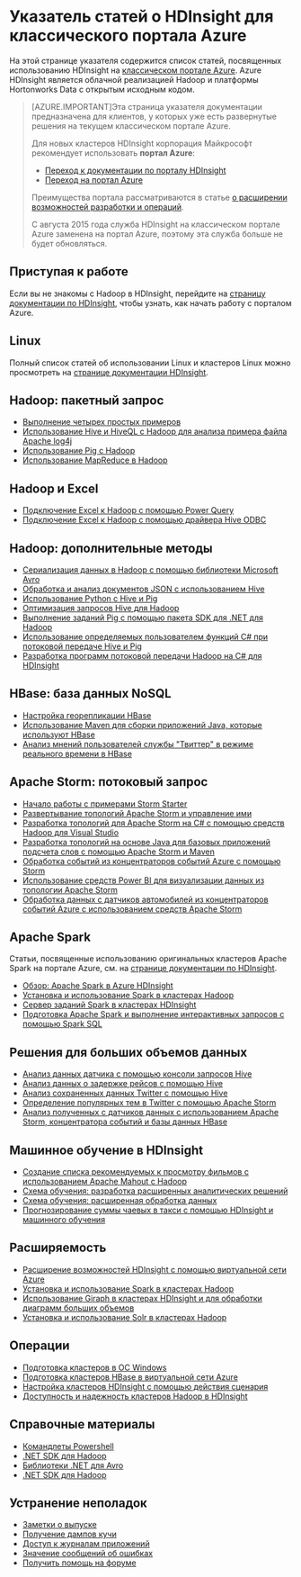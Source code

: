 <properties
   pageTitle="Указатель статей о HDInsight для классического портала Azure | Microsoft Azure"
   description="Страница указателя со ссылками на статьи, посвященные использованию HDInsight на классическом портале Azure. Для новых кластеров Hadoop в HDInsight корпорация Майкрософт рекомендует использовать портал Azure."
   services="hdinsight"
   documentationCenter="na"
   authors="cjgronlund"
   manager="pablissima"
   editor=""/>

<tags
   ms.service="hdinsight"
   ms.devlang="na"
   ms.topic="index-page"
   ms.tgt_pltfrm="na"
   ms.workload="big-data"
   ms.date="08/17/2015"
   ms.author="cjgronlund"/>

# Указатель статей о HDInsight для классического портала Azure

На этой странице указателя содержится список статей, посвященных использованию HDInsight на [классическом портале Azure](https://manage.windowsazure.com/). Azure HDInsight является облачной реализацией Hadoop и платформы Hortonworks Data с открытым исходным кодом.


> [AZURE.IMPORTANT]Эта страница указателя документации предназначена для клиентов, у которых уже есть развернутые решения на текущем классическом портале Azure.
>
> Для новых кластеров HDInsight корпорация Майкрософт рекомендует использовать **портал Azure**:
>
> * [Переход к документации по порталу HDInsight](/documentation/services/hdinsight/)
> * [Переход на портал Azure](https://portal.azure.com/)
>
> Преимущества портала рассматриваются в статье [о расширении возможностей разработки и операций](/overview/preview-portal/).
>
> С августа 2015 года служба HDInsight на классическом портале Azure заменена на портал Azure, поэтому эта служба больше не будет обновляться.

## Приступая к работе

Если вы не знакомы с Hadoop в HDInsight, перейдите на [страницу документации по HDInsight](/documentation/services/hdinsight/), чтобы узнать, как начать работу с порталом Azure.

## Linux

Полный список статей об использовании Linux и кластеров Linux можно просмотреть на [странице документации HDInsight](/documentation/services/hdinsight/).

## Hadoop: пакетный запрос

* [Выполнение четырех простых примеров](hdinsight-run-samples.md)
* [Использование Hive и HiveQL с Hadoop для анализа примера файла Apache log4j](hdinsight-use-hive.md)
* [Использование Pig с Hadoop](hdinsight-use-pig.md)
* [Использование MapReduce в Hadoop](hdinsight-use-mapreduce.md)

## Hadoop и Excel

* [Подключение Excel к Hadoop с помощью Power Query](hdinsight-connect-excel-power-query.md)
* [Подключение Excel к Hadoop с помощью драйвера Hive ODBC](hdinsight-connect-excel-hive-odbc-driver.md)


## Hadoop: дополнительные методы

* [Сериализация данных в Hadoop с помощью библиотеки Microsoft Avro](hdinsight-dotnet-avro-serialization.md)
* [Обработка и анализ документов JSON с использованием Hive](hdinsight-using-json-in-hive.md)
* [Использование Python с Hive и Pig](hdinsight-python.md)
* [Оптимизация запросов Hive для Hadoop](hdinsight-hadoop-optimize-hive-query–v1.md)
* [Выполнение заданий Pig с помощью пакета SDK для .NET для Hadoop](hdinsight-hadoop-use-pig-dotnet-sdk-v1.md)
* [Использование определяемых пользователем функций C# при потоковой передаче Hive и Pig](hdinsight-hadoop-hive-pig-udf-dotnet-csharp.md)
* [Разработка программ потоковой передачи Hadoop на C# для HDInsight](hdinsight-hadoop-develop-deploy-streaming-jobs.md)

## HBase: база данных NoSQL

* [Настройка георепликации HBase](hdinsight-hbase-geo-replication.md)
* [Использование Maven для сборки приложений Java, которые используют HBase](hdinsight-hbase-build-java-maven.md)
* [Анализ мнений пользователей службы "Твиттер" в режиме реального времени в HBase](hdinsight-hbase-analyze-twitter-sentiment.md)

## Apache Storm: потоковый запрос

* [Начало работы с примерами Storm Starter](hdinsight-apache-storm-tutorial-get-started-v1.md)
* [Развертывание топологий Apache Storm и управление ими](hdinsight-storm-deploy-monitor-topology.md)
* [Разработка топологий для Apache Storm на C# с помощью средств Hadoop для Visual Studio](hdinsight-storm-develop-csharp-visual-studio-topology.md)
* [Разработка топологий на основе Java для базовых приложений подсчета слов с помощью Apache Storm и Maven ](hdinsight-storm-develop-java-topology.md)
* [Обработка событий из концентраторов событий Azure с помощью Storm](hdinsight-storm-develop-csharp-event-hub-topology.md)
* [Использование средств Power BI для визуализации данных из топологии Apache Storm](hdinsight-storm-power-bi-topology.md)
* [Обработка данных с датчиков автомобилей из концентраторов событий Azure с использованием средств Apache Storm](hdinsight-storm-iot-eventhub-documentdb.md)

## Apache Spark

Статьи, посвященные использованию оригинальных кластеров Apache Spark на портале Azure, см. на [странице документации по HDInsight](/documentation/services/hdinsight/).

* [Обзор: Apache Spark в Azure HDInsight](hdinsight-apache-spark-overview.md)
* [Установка и использование Spark в кластерах Hadoop](hdinsight-hadoop-spark-install.md)
* [Сервер заданий Spark в кластерах HDInsight](hdinsight-apache-spark-job-server.md)
* [Подготовка Apache Spark и выполнение интерактивных запросов с помощью Spark SQL](hdinsight-apache-spark-zeppelin-notebook-jupyter-spark-sql-v1.md)


## Решения для больших объемов данных

* [Анализ данных датчика с помощью консоли запросов Hive](hdinsight-hive-analyze-sensor-data.md)
* [Анализ данных о задержке рейсов с помощью Hive](hdinsight-analyze-flight-delay-data.md)
* [Анализ сохраненных данных Twitter с помощью Hive](hdinsight-analyze-twitter-data.md)
* [Определение популярных тем в Twitter с помощью Apache Storm](hdinsight-storm-twitter-trending.md)
* [Анализ полученных с датчиков данных с использованием Apache Storm, концентратора событий и базы данных HBase](hdinsight-storm-sensor-data-analysis.md)

## Машинное обучение в HDInsight

* [Создание списка рекомендуемых к просмотру фильмов с использованием Apache Mahout с Hadoop](hdinsight-mahout.md)
* [Схема обучения: разработка расширенных аналитических решений](machine-learning-data-science-how-to-create-machine-learning-service.md)
* [Схема обучения: расширенная обработка данных](machine-learning-data-science-advanced-data-processing.md)
* [Прогнозирование суммы чаевых в такси с помощью HDInsight и машинного обучения](machine-learning-data-science-process-hive-walkthrough.md)

## Расширяемость

* [Расширение возможностей HDInsight с помощью виртуальной сети Azure](hdinsight-extend-hadoop-virtual-network.md)
* [Установка и использование Spark в кластерах Hadoop](hdinsight-hadoop-spark-install.md)
* [Использование Giraph в кластерах HDInsight и для обработки диаграмм больших объемов](hdinsight-hadoop-giraph-install-v1.md)
* [Установка и использование Solr в кластерах Hadoop](hdinsight-hadoop-solr-install-v1.md)

## Операции

* [Подготовка кластеров в ОС Windows](hdinsight-provision-clusters-v1.md)
* [Подготовка кластеров HBase в виртуальной сети Azure](hdinsight-hbase-provision-vnet.md)
* [Настройка кластеров HDInsight с помощью действия сценария](hdinsight-hadoop-customize-cluster-v1.md)
* [Доступность и надежность кластеров Hadoop в HDInsight](hdinsight-high-availability.md)

## Справочные материалы

* [Командлеты Powershell](https://msdn.microsoft.com/library/azure/dn858087.aspx)  
* [.NET SDK для Hadoop](http://msdn.microsoft.com/library/azure/dn469975.aspx)  
* [Библиотеки .NET для Avro](https://hadoopsdk.codeplex.com/wikipage?title=Avro%20Library)  
* [.NET SDK для Hadoop](https://www.nuget.org/packages/Microsoft.HBase.Client/)  

## Устранение неполадок

* [Заметки о выпуске](hdinsight-release-notes.md)
* [Получение дампов кучи](hdinsight-hadoop-collect-debug-heap-dumps.md)
* [Доступ к журналам приложений](hdinsight-hadoop-access-yarn-app-logs.md)
* [Значение сообщений об ошибках](hdinsight-debug-jobs.md)
* [Получить помощь на форуме](https://social.msdn.microsoft.com/forums/azure/home?forum=hdinsight)

<!---HONumber=AcomDC_1203_2015-->